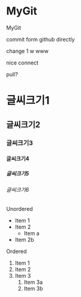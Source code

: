 # MyGit
MyGit

commit form github directly

change 1 w
www


nice connect

pull?


# 글씨크기1  
## 글씨크기2  
### 글씨크기3  
#### 글씨크기4  
##### 글씨크기5  
###### 글씨크기6  

Unordered 
* Item 1 
* Item 2 
    * Item a 
 * Item 2b 

Ordered 
1. Item 1 
1. Item 2 
1. Item 3 
    1. Item 3a 
    1. Item 3b

